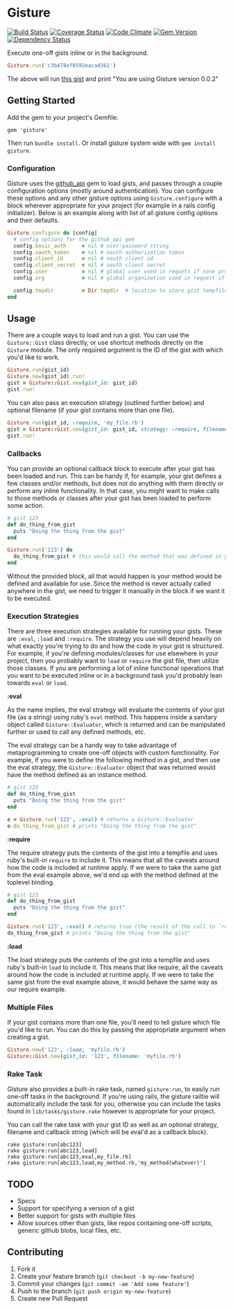 # Gisture

[![Build Status](https://travis-ci.org/markrebec/gisture.png)](https://travis-ci.org/markrebec/gisture)
[![Coverage Status](https://coveralls.io/repos/markrebec/gisture/badge.svg)](https://coveralls.io/r/markrebec/gisture)
[![Code Climate](https://codeclimate.com/github/markrebec/gisture.png?1=1)](https://codeclimate.com/github/markrebec/gisture)
[![Gem Version](https://badge.fury.io/rb/gisture.png)](http://badge.fury.io/rb/gisture)
[![Dependency Status](https://gemnasium.com/markrebec/gisture.png)](https://gemnasium.com/markrebec/gisture)

Execute one-off gists inline or in the background.

```ruby
Gisture.run('c3b478ef0592eacad361')
```

The above will run [this gist](https://gist.github.com/markrebec/c3b478ef0592eacad361) and print "You are using Gisture version 0.0.2"

## Getting Started

Add the gem to your project's Gemfile:

    gem 'gisture'

Then run `bundle install`. Or install gisture system wide with `gem install gisture`.

### Configuration

Gisture uses the [github_api](http://peter-murach.github.io/github/) gem to load gists, and passes through a couple configuration options (mostly around authentication). You can configure these options and any other gisture options using `Gisture.configure` with a block wherever appropriate for your project (for example in a rails config initializer). Below is an example along with list of all gisture config options and their defaults.

```ruby
Gisture.configure do |config|
  # config options for the github_api gem
  config.basic_auth     = nil # user:password string
  config.oauth_token    = nil # oauth authorization token
  config.client_id      = nil # oauth client id
  config.client_secret  = nil # oauth client secret
  config.user           = nil # global user used in requets if none provided
  config.org            = nil # global organization used in request if none provided

  config.tmpdir         = Dir.tmpdir  # location to store gist tempfiles when using the require or load strategies
end
```

## Usage

There are a couple ways to load and run a gist. You can use the `Gisture::Gist` class directly, or use shortcut methods directly on the `Gisture` module. The only required argument is the ID of the gist with which you'd like to work.

```ruby
Gisture.run(gist_id)
Gisture.new(gist_id).run!
gist = Gisture::Gist.new(gist_id: gist_id)
gist.run!
```

You can also pass an execution strategy (outlined further below) and optional filename (if your gist contains more than one file).

```ruby
Gisture.run(gist_id, :require, 'my_file.rb')
gist = Gisture::Gist.new(gist_id: gist_id, strategy: :require, filename: 'my_file.rb')
gist.run!
```

### Callbacks

You can provide an optional callback block to execute after your gist has been loaded and run. This can be handy if, for example, your gist defines a few classes and/or methods, but does not do anything with them directly or perform any inline functionality. In that case, you might want to make calls to those methods or classes after your gist has been loaded to perform some action.

```ruby
# gist 123
def do_thing_from_gist
  puts "Doing the thing from the gist"
end
```

```ruby
Gisture.run('123') do
  do_thing_from_gist # this would call the method that was defined in your gist to actually perform the action
end
```

Without the provided block, all that would happen is your method would be defined and available for use. Since the method is never actually called anywhere in the gist, we need to trigger it manually in the block if we want it to be executed.

### Execution Strategies

There are three execution strategies available for running your gists. These are `:eval`, `:load` and `:require`. The strategy you use will depend heavily on what exactly you're trying to do and how the code in your gist is structured. For example, if you're defining modules/classes for use elsewhere in your project, then you probably want to `load` or `require` the gist file, then utilize those classes. If you are performing a lot of inline functional operations that you want to be executed inline or in a background task you'd probably lean towards `eval` or `load`.

**:eval**

As the name implies, the eval strategy will evaluate the contents of your gist file (as a string) using ruby's `eval` method. This happens inside a sanitary object called `Gisture::Evaluator`, which is returned and can be manipulated further or used to call any defined methods, etc.

The eval strategy can be a handy way to take advantage of metaprogramming to create one-off objects with custom functionality. For example, if you were to define the following method in a gist, and then use the eval strategy, the `Gisture::Evaluator` object that was returned would have the method defined as an instance method.

```ruby
# gist 123
def do_thing_from_gist
  puts "Doing the thing from the gist"
end
```

```ruby
e = Gisture.run('123', :eval) # returns a Gisture::Evaluator
e.do_thing_from_gist # prints "Doing the thing from the gist"
```

**:require**

The require strategy puts the contents of the gist into a tempfile and uses ruby's built-in `require` to include it. This means that all the caveats around how the code is included at runtime apply. If we were to take the same gist from the eval example above, we'd end up with the method defined at the toplevel binding.

```ruby
# gist 123
def do_thing_from_gist
  puts "Doing the thing from the gist"
end
```

```ruby
Gisture.run('123', :eval) # returns true (the result of the call to `require`)
do_thing_from_gist # prints "Doing the thing from the gist"
```

**:load**

The load strategy puts the contents of the gist into a tempfile and uses ruby's built-in `load` to include it. This means that like require, all the caveats around how the code is included at runtime apply. If we were to take the same gist from the eval example above, it would behave the same way as our require example.

### Multiple Files

If your gist contains more than one file, you'll need to tell gisture which file you'd like to run. You can do this by passing the appropriate argument when creating a gist.

```ruby
Gisture.new('123', :load, 'myfile.rb')
Gisture::Gist.new(gist_id: '123', filename: 'myfile.rb')
```

### Rake Task

Gisture also provides a built-in rake task, named `gisture:run`, to easily run one-off tasks in the background. If you're using rails, the gisture railtie will automatically include the task for you, otherwise you can include the tasks found in `lib/tasks/gisture.rake` however is appropriate for your project.

You can call the rake task with your gist ID as well as an optional strategy, filename and callback string (which will be eval'd as a callback block).

```
rake gisture:run[abc123]
rake gisture:run[abc123,load]
rake gisture:run[abc123,eval,my_file.rb]
rake gisture:run[abc123,load,my_method.rb,'my_method(whatever)']
```

## TODO

* Specs
* Support for specifying a version of a gist
* Better support for gists with multiple files
* Allow sources other than gists, like repos containing one-off scripts, generic github blobs, local files, etc.

## Contributing
1. Fork it
2. Create your feature branch (`git checkout -b my-new-feature`)
3. Commit your changes (`git commit -am 'Add some feature'`)
4. Push to the branch (`git push origin my-new-feature`)
5. Create new Pull Request
